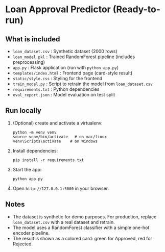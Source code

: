 
# Loan Approval Predictor (Ready-to-run)

## What is included
- `loan_dataset.csv` : Synthetic dataset (2000 rows)
- `loan_model.pkl` : Trained RandomForest pipeline (includes preprocessing)
- `app.py` : Flask application (run with `python app.py`)
- `templates/index.html` : Frontend page (card-style result)
- `static/style.css` : Styling for the frontend
- `train_model.py` : Script to retrain the model from `loan_dataset.csv`
- `requirements.txt` : Python dependencies
- `eval_report.json` : Model evaluation on test split

## Run locally
1. (Optional) create and activate a virtualenv:
   ```
   python -m venv venv
   source venv/bin/activate   # on mac/linux
   venv\Scripts\activate    # on Windows
   ```
2. Install dependencies:
   ```
   pip install -r requirements.txt
   ```
3. Start the app:
   ```
   python app.py
   ```
4. Open `http://127.0.0.1:5000` in your browser.

## Notes
- The dataset is synthetic for demo purposes. For production, replace `loan_dataset.csv` with a real dataset and retrain.
- The model uses a RandomForest classifier with a simple one-hot encoder pipeline.
- The result is shown as a colored card: green for Approved, red for Rejected.

